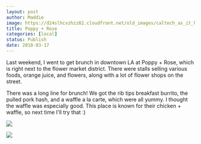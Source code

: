 ```yaml
---
layout: post
author: Maddie
image: https://d24slhcvzhzz82.cloudfront.net/old_images/caltech_as_it_happens/6a0105349b8251970b01bb09f88977970d.jpg
title: Poppy + Rose
categories: [local]
status: Publish
date: 2018-03-17
---
```


Last weekend, I went to get brunch in downtown LA at Poppy + Rose, which is right next to the flower market district. There were stalls selling various foods, orange juice, and flowers, along with a lot of flower shops on the street.

There was a long line for brunch! We got the rib tips breakfast burrito, the pulled pork hash, and a waffle a la carte, which were all yummy. I thought the waffle was especially good. This place is known for their chicken + waffle, so next time I'll try that :)


![](https://d24slhcvzhzz82.cloudfront.net/old_images/caltech_as_it_happens/6a0105349b8251970b01bb09f8897b970d.jpg)

![](https://d24slhcvzhzz82.cloudfront.net/old_images/6a01b8d28f2857970c01b7c9558146970b-pi.jpg)
